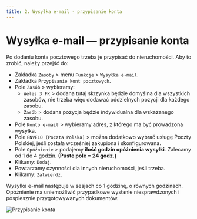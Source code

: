 ```yaml
---
title: 2. Wysyłka e-mail - przypisanie konta
---
```


# Wysyłka e-mail — przypisanie konta

Po dodaniu konta pocztowego trzeba je przypisać do nieruchomości. Aby to zrobić, należy przejść do:

- Zakładka `Zasoby` > menu `Funkcje` > `Wysyłka e-mail`.
- Zakładka `Przypisanie kont pocztowych`.
- Pole `Zasób` > wybieramy:
  - `Weles 3 FK` > dodana tutaj skrzynka będzie domyślna dla wszystkich zasobów, nie trzeba więc dodawać oddzielnych pozycji dla każdego zasobu.
  - `Zasób` > dodana pozycja będzie indywidualna dla wskazanego zasobu.
- Pole `Konto e-mail` > wybieramy adres, z którego ma być prowadzona wysyłka.
- Pole `ENVELO (Poczta Polska)` > można dodatkowo wybrać usługę Poczty Polskiej, jeśli została wcześniej zakupiona i skonfigurowana.
- Pole `Opóźnienie` > podajemy **ilość godzin opóźnienia wysyłki**. Zalecamy od 1 do 4 godzin. **(Puste pole = 24 godz.)**
- Klikamy: `Dodaj`.
- Powtarzamy czynności dla innych nieruchomości, jeśli trzeba.
- Klikamy: `Zatwierdź`.

Wysyłka e-mail następuje w sesjach co 1 godzinę, o równych godzinach. Opóźnienie ma uniemożliwić przypadkowe wysłanie niesprawdzonych i pospiesznie przygotowywanych dokumentów.

![Przypisanie konta](przypisaniekontaemail.gif)